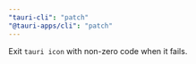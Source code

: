 ```yaml
---
"tauri-cli": "patch"
"@tauri-apps/cli": "patch"
---
```


Exit `tauri icon` with non-zero code when it fails.
